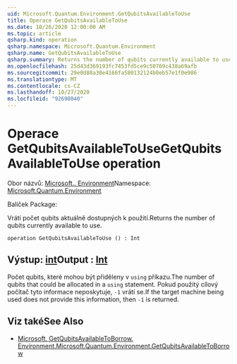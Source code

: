 ```yaml
---
uid: Microsoft.Quantum.Environment.GetQubitsAvailableToUse
title: Operace GetQubitsAvailableToUse
ms.date: 10/26/2020 12:00:00 AM
ms.topic: article
qsharp.kind: operation
qsharp.namespace: Microsoft.Quantum.Environment
qsharp.name: GetQubitsAvailableToUse
qsharp.summary: Returns the number of qubits currently available to use.
ms.openlocfilehash: 25d43d369193fc7453fd5ce9c50769c438a69afb
ms.sourcegitcommit: 29e0d88a30e4166fa580132124b0eb57e1f0e986
ms.translationtype: MT
ms.contentlocale: cs-CZ
ms.lasthandoff: 10/27/2020
ms.locfileid: "92698040"
---
```

# <a name="getqubitsavailabletouse-operation"></a><span data-ttu-id="2064e-102">Operace GetQubitsAvailableToUse</span><span class="sxs-lookup"><span data-stu-id="2064e-102">GetQubitsAvailableToUse operation</span></span>

<span data-ttu-id="2064e-103">Obor názvů: [Microsoft.. Environment](xref:Microsoft.Quantum.Environment)</span><span class="sxs-lookup"><span data-stu-id="2064e-103">Namespace: [Microsoft.Quantum.Environment](xref:Microsoft.Quantum.Environment)</span></span>

<span data-ttu-id="2064e-104">Balíček [](https://nuget.org/packages/)</span><span class="sxs-lookup"><span data-stu-id="2064e-104">Package: [](https://nuget.org/packages/)</span></span>


<span data-ttu-id="2064e-105">Vrátí počet qubits aktuálně dostupných k použití.</span><span class="sxs-lookup"><span data-stu-id="2064e-105">Returns the number of qubits currently available to use.</span></span>

```qsharp
operation GetQubitsAvailableToUse () : Int
```


## <a name="output--int"></a><span data-ttu-id="2064e-106">Výstup: [int](xref:microsoft.quantum.lang-ref.int)</span><span class="sxs-lookup"><span data-stu-id="2064e-106">Output : [Int](xref:microsoft.quantum.lang-ref.int)</span></span>

<span data-ttu-id="2064e-107">Počet qubits, které mohou být přiděleny v `using` příkazu.</span><span class="sxs-lookup"><span data-stu-id="2064e-107">The number of qubits that could be allocated in a `using` statement.</span></span>
<span data-ttu-id="2064e-108">Pokud použitý cílový počítač tyto informace neposkytuje, `-1` vrátí se.</span><span class="sxs-lookup"><span data-stu-id="2064e-108">If the target machine being used does not provide this information, then `-1` is returned.</span></span>

## <a name="see-also"></a><span data-ttu-id="2064e-109">Viz také</span><span class="sxs-lookup"><span data-stu-id="2064e-109">See Also</span></span>

- [<span data-ttu-id="2064e-110">Microsoft. GetQubitsAvailableToBorrow. Environment.</span><span class="sxs-lookup"><span data-stu-id="2064e-110">Microsoft.Quantum.Environment.GetQubitsAvailableToBorrow</span></span>](xref:Microsoft.Quantum.Environment.GetQubitsAvailableToBorrow)